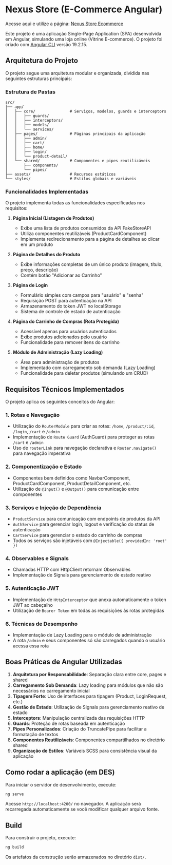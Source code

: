 # Nexus Store (E-Commerce Angular)

Acesse aqui e utilize a página: [Nexus Store Ecommerce](https://helbertaguiar.github.io/adatech_projeto_final2/)

Este projeto é uma aplicação Single-Page Application (SPA) desenvolvida em Angular, simulando uma loja online (Vitrine E-commerce). O projeto foi criado com [Angular CLI](https://github.com/angular/angular-cli) versão 19.2.15.

## Arquitetura do Projeto

O projeto segue uma arquitetura modular e organizada, dividida nas seguintes estruturas principais:

### Estrutura de Pastas

```
src/
├── app/
│   ├── core/               # Serviços, modelos, guards e interceptors
│   │   ├── guards/
│   │   ├── interceptors/   
│   │   ├── models/        
│   │   └── services/       
│   ├── pages/              # Páginas principais da aplicação
│   │   ├── admin/
│   │   ├── cart/
│   │   ├── home/
│   │   ├── login/
│   │   └── product-detail/
│   └── shared/             # Componentes e pipes reutilizáveis
│       ├── components/
│       └── pipes/
├── assets/                 # Recursos estáticos
└── styles/                 # Estilos globais e variáveis
```

### Funcionalidades Implementadas

O projeto implementa todas as funcionalidades especificadas nos requisitos:

1. **Página Inicial (Listagem de Produtos)**
   - Exibe uma lista de produtos consumidos da API FakeStoreAPI
   - Utiliza componentes reutilizáveis (ProductCardComponent)
   - Implementa redirecionamento para a página de detalhes ao clicar em um produto

2. **Página de Detalhes do Produto**
   - Exibe informações completas de um único produto (imagem, título, preço, descrição)
   - Contém botão "Adicionar ao Carrinho"

3. **Página de Login**
   - Formulário simples com campos para "usuário" e "senha"
   - Requisição POST para autenticação na API
   - Armazenamento do token JWT no localStorage
   - Sistema de controle de estado de autenticação

4. **Página do Carrinho de Compras (Rota Protegida)**
   - Acessível apenas para usuários autenticados
   - Exibe produtos adicionados pelo usuário
   - Funcionalidade para remover itens do carrinho

5. **Módulo de Administração (Lazy Loading)**
   - Área para administração de produtos
   - Implementado com carregamento sob demanda (Lazy Loading)
   - Funcionalidade para deletar produtos (simulando um CRUD)

## Requisitos Técnicos Implementados

O projeto aplica os seguintes conceitos do Angular:

### 1. Rotas e Navegação
- Utilização do `RouterModule` para criar as rotas: `/home`, `/product/:id`, `/login`, `/cart` e `/admin`
- Implementação de `Route Guard` (AuthGuard) para proteger as rotas `/cart` e `/admin`
- Uso de `routerLink` para navegação declarativa e `Router.navigate()` para navegação imperativa

### 2. Componentização e Estado
- Componentes bem definidos como NavbarComponent, ProductCardComponent, ProductDetailComponent, etc.
- Utilização de `@Input()` e `@Output()` para comunicação entre componentes

### 3. Serviços e Injeção de Dependência
- `ProductService` para comunicação com endpoints de produtos da API
- `AuthService` para gerenciar login, logout e verificação do status de autenticação
- `CartService` para gerenciar o estado do carrinho de compras
- Todos os serviços são injetáveis com `@Injectable({ providedIn: 'root' })`

### 4. Observables e Signals
- Chamadas HTTP com HttpClient retornam Observables
- Implementação de Signals para gerenciamento de estado reativo

### 5. Autenticação JWT
- Implementação de `HttpInterceptor` que anexa automaticamente o token JWT ao cabeçalho
- Utilização de `Bearer Token` em todas as requisições às rotas protegidas

### 6. Técnicas de Desempenho
- Implementação de Lazy Loading para o módulo de administração
- A rota `/admin` e seus componentes só são carregados quando o usuário acessa essa rota

## Boas Práticas de Angular Utilizadas

1. **Arquitetura por Responsabilidade**: Separação clara entre core, pages e shared
2. **Carregamento Sob Demanda**: Lazy loading para módulos que não são necessários no carregamento inicial
3. **Tipagem Forte**: Uso de interfaces para tipagem (Product, LoginRequest, etc.)
4. **Gestão de Estado**: Utilização de Signals para gerenciamento reativo de estado
5. **Interceptors**: Manipulação centralizada das requisições HTTP
6. **Guards**: Proteção de rotas baseada em autenticação
7. **Pipes Personalizados**: Criação do TruncatePipe para facilitar a formatação de textos
8. **Componentes Reutilizáveis**: Componentes compartilhados no diretório shared
9. **Organização de Estilos**: Variáveis SCSS para consistência visual da aplicação

## Como rodar a aplicação (em DES)

Para iniciar o servidor de desenvolvimento, execute:

```bash
ng serve
```

Acesse `http://localhost:4200/` no navegador. A aplicação será recarregada automaticamente se você modificar qualquer arquivo fonte.

## Build

Para construir o projeto, execute:

```bash
ng build
```

Os artefatos da construção serão armazenados no diretório `dist/`.
